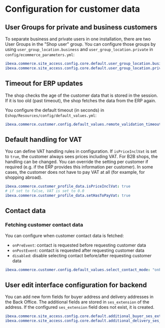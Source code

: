 # Configuration for customer data

## User Groups for private and business customers

To separate business and private users in one installation, there are two User Groups in the "Shop user" group.
You can configure those groups by using `user_group_location.business` and `user_group_location.private`
in `config/ecommerce_parameters.yml`:

``` yaml
ibexa.commerce.site_access.config.core.default.user_group_location.business: 385
ibexa.commerce.site_access.config.core.default.user_group_location.private: 388
```

## Timeout for ERP updates

The shop checks the age of the customer data that is stored in the session.
If it is too old (past timeout), the shop fetches the data from the ERP again.

You configure the default timeout (in seconds) in `Eshop/Resources/config/default_values.yml`:

``` yaml
ibexa.commerce.customer.config.default_values.remote_validation_timeout: 600
```

## Default handling for VAT

You can define VAT handling rules in configuration.
If `isPriceInclVat` is set to `true`, the customer always sees prices including VAT.
For B2B shops, the handling can be changed.
You can override the setting per customer if required (e.g. if the ERP provides this information per customer).
In some cases, the customer does not have to pay VAT at all (for example, for shopping abroad).

``` yaml
ibexa.commerce.customer_profile_data.isPriceInclVat: true
# if set to false, VAT is set to 0.0
ibexa.commerce.customer_profile_data.setHasToPayVat: true
```

## Contact data

### Fetching customer contact data

You can configure when customer contact data is fetched:

- `onPreEvent`: contact is requested before requesting customer data
- `onPostEvent`: contact is requested after requesting customer data
- `disabled`: disable selecting contact before/after requesting customer data

``` yaml
ibexa.commerce.customer.config.default_values.select_contact_mode: "onPostEvent"
```

## User edit interface configuration for backend

You can add new form fields for buyer address and delivery addresses in the Back Office.
The additional fields are stored in `ses_extension` of the address.
If the configured `ses_extension` field does not exist, it is created.

``` yaml
ibexa.commerce.site_access.config.core.default.additional_buyer_ses_extension_form_fields: ['custom_field']
ibexa.commerce.site_access.config.core.default.additional_delivery_ses_extension_form_fields: ['custom_field_2']
```
